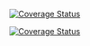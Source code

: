 [![Coverage Status](https://coveralls.io/repos/github/triley1196/TravisCICPPExample/badge.svg?branch=master)](https://coveralls.io/github/triley1196/TravisCICPPExample?branch=master)

[![Coverage Status](https://coveralls.io/repos/github/triley1196/TravisCICPPExample/badge.svg?branch=master)](https://coveralls.io/github/triley1196/TravisCICPPExample?branch=master)
